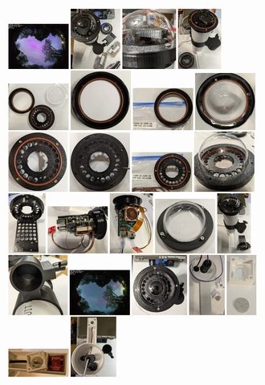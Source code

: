 [![]( images/IMAGES-AURORA-20240511043441_thumbnail.jpg )]( images/IMAGES-AURORA-20240511043441 )
[![]( images/ALLSKY-CAMERA-O-RING-VERSION-WITH-POLL-MOUNT_thumbnail.jpg )]( images/ALLSKY-CAMERA-O-RING-VERSION-WITH-POLL-MOUNT )
[![]( images/MAGNETIC-FOCUS/MAGNETIC-FOCUS-ADJUSTMENT_thumbnail.jpg )]( images/MAGNETIC-FOCUS/MAGNETIC-FOCUS-ADJUSTMENT )
[![]( images/O-RING-INSTALLATION/ALLSKY-CAMERA-O-RING-VERSION-OPTICAL-COVER-REMOVED_thumbnail.jpg )]( images/O-RING-INSTALLATION/ALLSKY-CAMERA-O-RING-VERSION-OPTICAL-COVER-REMOVED )
[![]( images/O-RING-INSTALLATION/TOP-COVER-OPTICAL-DOME-O-RINGs_thumbnail.jpg )]( images/O-RING-INSTALLATION/TOP-COVER-OPTICAL-DOME-O-RINGs )
[![]( images/O-RING-INSTALLATION/TOP-COVER-O-RING-INSTALLED_thumbnail.jpg )]( images/O-RING-INSTALLATION/TOP-COVER-O-RING-INSTALLED )
[![]( images/O-RING-INSTALLATION/TOP-COVER-O-RING-INSTALLATION_thumbnail.jpg )]( images/O-RING-INSTALLATION/TOP-COVER-O-RING-INSTALLATION )
[![]( images/O-RING-INSTALLATION/TOP-CCOVER-O-RING-AND-DOME-INSTALLED_thumbnail.jpg )]( images/O-RING-INSTALLATION/TOP-CCOVER-O-RING-AND-DOME-INSTALLED )
[![]( images/O-RING-INSTALLATION/TOP-ASSEMBLY-O-RING-INSTALLED_thumbnail.jpg )]( images/O-RING-INSTALLATION/TOP-ASSEMBLY-O-RING-INSTALLED )
[![]( images/O-RING-INSTALLATION/TOP-ASSEMBLY-REMOVING-3D-PRINTER-SUPPORTS-FOR-O-RING_thumbnail.jpg )]( images/O-RING-INSTALLATION/TOP-ASSEMBLY-REMOVING-3D-PRINTER-SUPPORTS-FOR-O-RING )
[![]( images/O-RING-INSTALLATION/TOP-ASSEMBLY-O-RING-INSTALLATION_thumbnail.jpg )]( images/O-RING-INSTALLATION/TOP-ASSEMBLY-O-RING-INSTALLATION )
[![]( images/O-RING-INSTALLATION/TOP-ASSEMBLY-TEST-FIT-WITH-DOME-AND-COVER_thumbnail.jpg )]( images/O-RING-INSTALLATION/TOP-ASSEMBLY-TEST-FIT-WITH-DOME-AND-COVER )
[![]( images/HEAT-SET-INSERT-INSTALLATION/TOP-ASSEMBLY-ASSEMBLED-WITHOUT-CPU_thumbnail.jpg )]( images/HEAT-SET-INSERT-INSTALLATION/TOP-ASSEMBLY-ASSEMBLED-WITHOUT-CPU )
[![]( images/RPI-INSTALLATION/SIDE-VIEW-OF-RASPBERRY-PI-5-WITH-CAMERA-ASSEMBLY_thumbnail.jpg )]( images/RPI-INSTALLATION/SIDE-VIEW-OF-RASPBERRY-PI-5-WITH-CAMERA-ASSEMBLY )
[![]( images/RPI-INSTALLATION/TOP-VIEW-OF-RASPBERRY-PI-5-WITH-CAMERA-ASSEMBLY_thumbnail.jpg )]( images/RPI-INSTALLATION/TOP-VIEW-OF-RASPBERRY-PI-5-WITH-CAMERA-ASSEMBLY )
[![]( images/OPTICAL-DONE-GASKET-VERSION/OPTICAL-DOME-COVER-GASKET-VERSION_thumbnail.jpg )]( images/OPTICAL-DONE-GASKET-VERSION/OPTICAL-DOME-COVER-GASKET-VERSION )
[![]( images/OPTICAL-DONE-GASKET-VERSION/ALLSKY-CAMERA-WITH-GASKET-COVER-VERSION_thumbnail.jpg )]( images/OPTICAL-DONE-GASKET-VERSION/ALLSKY-CAMERA-WITH-GASKET-COVER-VERSION )
[![]( images/MOUNTING/ALLSKY-POLLTOP-MOUNT-ADAPTER_thumbnail.jpg )]( images/MOUNTING/ALLSKY-POLLTOP-MOUNT-ADAPTER )
[![]( images/IMAGES-AURORA-20240511022821_thumbnail.jpg )]( images/IMAGES-AURORA-20240511022821 )
[![]( images/ALLSKY-CAMERA-O-RING-VERSION-TOP-VIEW-CLOSEUP_thumbnail.jpg )]( images/ALLSKY-CAMERA-O-RING-VERSION-TOP-VIEW-CLOSEUP )
[![]( images/BOTTOM-COVER-AND-WEATHER-SENSOR/BOTTOM-VIEW-WEATHER-SENSOR-INSIDE-ASSEMBLY-VIEW_thumbnail.jpg )]( images/BOTTOM-COVER-AND-WEATHER-SENSOR/BOTTOM-VIEW-WEATHER-SENSOR-INSIDE-ASSEMBLY-VIEW )
[![]( images/BOTTOM-COVER-AND-WEATHER-SENSOR/WEATHER-SENSOR-COVER-AND-SCREEN_thumbnail.jpg )]( images/BOTTOM-COVER-AND-WEATHER-SENSOR/WEATHER-SENSOR-COVER-AND-SCREEN )
[![]( images/BOTTOM-COVER-AND-WEATHER-SENSOR/WEATHER-SENSOR-AND-COVER_thumbnail.jpg )]( images/BOTTOM-COVER-AND-WEATHER-SENSOR/WEATHER-SENSOR-AND-COVER )
[![]( images/BOTTOM-COVER-AND-WEATHER-SENSOR/ALLSKY-CAMER-BOTTOM-VIEW-CLOSEUP_thumbnail.jpg )]( images/BOTTOM-COVER-AND-WEATHER-SENSOR/ALLSKY-CAMER-BOTTOM-VIEW-CLOSEUP )
